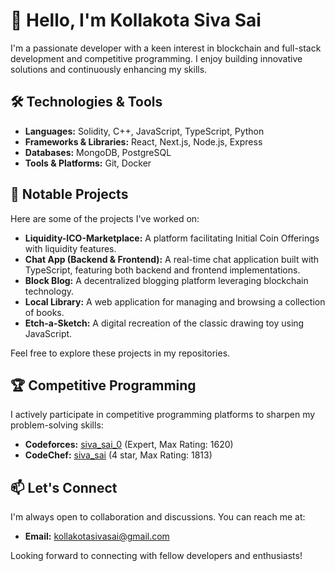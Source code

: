 # 👋 Hello, I'm Kollakota Siva Sai

I'm a passionate developer with a keen interest in blockchain and full-stack development and competitive programming. I enjoy building innovative solutions and continuously enhancing my skills.

## 🛠️ Technologies & Tools

- **Languages:** Solidity, C++, JavaScript, TypeScript, Python
- **Frameworks & Libraries:** React, Next.js, Node.js, Express
- **Databases:** MongoDB, PostgreSQL
- **Tools & Platforms:** Git, Docker

## 🌟 Notable Projects

Here are some of the projects I've worked on:

- **Liquidity-ICO-Marketplace:** A platform facilitating Initial Coin Offerings with liquidity features.
- **Chat App (Backend & Frontend):** A real-time chat application built with TypeScript, featuring both backend and frontend implementations.
- **Block Blog:** A decentralized blogging platform leveraging blockchain technology.
- **Local Library:** A web application for managing and browsing a collection of books.
- **Etch-a-Sketch:** A digital recreation of the classic drawing toy using JavaScript.

Feel free to explore these projects in my repositories.

## 🏆 Competitive Programming

I actively participate in competitive programming platforms to sharpen my problem-solving skills:

- **Codeforces:** [siva_sai_0](https://codeforces.net/profile/siva_sai_0) (Expert, Max Rating: 1620)
- **CodeChef:** [siva_sai](https://www.codechef.com/users/siva_sai_0) (4 star, Max Rating: 1813)

## 📫 Let's Connect

I'm always open to collaboration and discussions. You can reach me at:

- **Email:** kollakotasivasai@gmail.com

Looking forward to connecting with fellow developers and enthusiasts!
